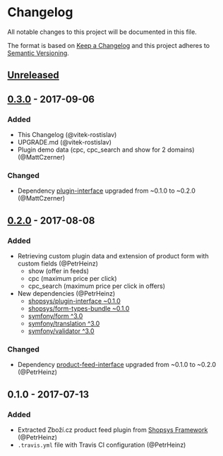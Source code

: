 # Changelog
All notable changes to this project will be documented in this file.

The format is based on [Keep a Changelog](http://keepachangelog.com/en/1.0.0/)
and this project adheres to [Semantic Versioning](http://semver.org/spec/v2.0.0.html).

## [Unreleased]

## [0.3.0] - 2017-09-06
### Added
- This Changelog (@vitek-rostislav)
- UPGRADE.md (@vitek-rostislav)
- Plugin demo data (cpc, cpc_search and show for 2 domains) (@MattCzerner)
### Changed
- Dependency [plugin-interface](shopsys/plugin-interface) upgraded from ~0.1.0 to ~0.2.0 (@MattCzerner)

## [0.2.0] - 2017-08-08
### Added
- Retrieving custom plugin data and extension of product form with custom fields (@PetrHeinz)
    - show (offer in feeds)
    - cpc (maximum price per click)
    - cpc_search (maximum price per click in offers)
- New dependencies (@PetrHeinz)
    - [shopsys/plugin-interface ~0.1.0](https://github.com/shopsys/plugin-interface)
    - [shopsys/form-types-bundle ~0.1.0](https://github.com/shopsys/form-types-bundle)
    - [symfony/form ^3.0](https://github.com/symfony/form)
    - [symfony/translation ^3.0](https://github.com/symfony/translation)
    - [symfony/validator ^3.0](https://github.com/symfony/validator)
### Changed
- Dependency [product-feed-interface](shopsys/product-feed-interface) upgraded from ~0.1.0 to ~0.2.0 (@PetrHeinz)

## 0.1.0 - 2017-07-13
### Added
- Extracted Zboží.cz product feed plugin from [Shopsys Framework](http://www.shopsys-framework.com/) (@PetrHeinz)
- `.travis.yml` file with Travis CI configuration (@PetrHeinz)

[Unreleased]: https://github.com/shopsys/product-feed-zbozi/compare/v0.3.0...HEAD
[0.3.0]: https://github.com/shopsys/product-feed-zbozi/compare/v0.2.0...v0.3.0
[0.2.0]: https://github.com/shopsys/product-feed-zbozi/compare/v0.1.0...v0.2.0
